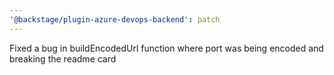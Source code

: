 ```yaml
---
'@backstage/plugin-azure-devops-backend': patch
---
```


Fixed a bug in buildEncodedUrl function where port was being encoded and breaking the readme card
